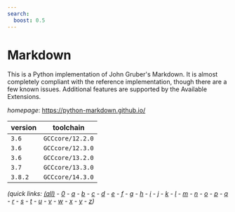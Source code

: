 ```yaml
---
search:
  boost: 0.5
---
```

# Markdown

This is a Python implementation of John Gruber's Markdown. It is almost completely compliant with the reference implementation, though there are a few known issues. Additional features are supported by the Available Extensions.

*homepage*: <https://python-markdown.github.io/>

version | toolchain
--------|----------
``3.6`` | ``GCCcore/12.2.0``
``3.6`` | ``GCCcore/12.3.0``
``3.6`` | ``GCCcore/13.2.0``
``3.7`` | ``GCCcore/13.3.0``
``3.8.2`` | ``GCCcore/14.3.0``


*(quick links: [(all)](../index.md) - [0](../0/index.md) - [a](../a/index.md) - [b](../b/index.md) - [c](../c/index.md) - [d](../d/index.md) - [e](../e/index.md) - [f](../f/index.md) - [g](../g/index.md) - [h](../h/index.md) - [i](../i/index.md) - [j](../j/index.md) - [k](../k/index.md) - [l](../l/index.md) - [m](../m/index.md) - [n](../n/index.md) - [o](../o/index.md) - [p](../p/index.md) - [q](../q/index.md) - [r](../r/index.md) - [s](../s/index.md) - [t](../t/index.md) - [u](../u/index.md) - [v](../v/index.md) - [w](../w/index.md) - [x](../x/index.md) - [y](../y/index.md) - [z](../z/index.md))*

